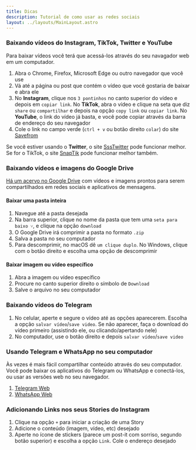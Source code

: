 ```yaml
---
title: Dicas
description: Tutorial de como usar as redes sociais
layout: ../layouts/MainLayout.astro
---
```


### Baixando vídeos do Instagram, TikTok, Twitter e YouTube
Para baixar vídeos você terá que acessá-los através do seu navagador web em um computador.

1. Abra o Chrome, Firefox, Microsoft Edge ou outro navegador que você use
2. Vá até a página ou post que contém o vídeo que você gostaria de baixar e abra ele
3. No **Instagram**, clique nos `3 pontinhos` no canto superior do vídeo e depois em `copiar link`. No **TikTok**, abra o vídeo e clique na seta que diz `share` ou `compartilhar` e depois na opção `copy link` ou `copiar link`. No **YouTube**, o link do vídeo já basta, e você pode copiar através da barra de endereço do seu navegador
4. Cole o link no campo verde (`ctrl + v` ou botão direito `colar`) do site [Savefrom](https://en.savefrom.net/182/download-from-instagram)

Se você estiver usando o **Twitter**, o site [SssTwitter](https://ssstwitter.com/) pode funcionar melhor. Se for o TikTok, o site [SnapTik](https://snaptik.app/en) pode funcionar melhor também.

### Baixando vídeos e imagens do Google Drive
[Há um acervo no Google Drive](https://drive.google.com/drive/folders/10Y_vh5YJp06XPShryTgvNF7MGcmcPa5G) com vídeos e imagens prontos para serem compartilhados em redes sociais e aplicativos de mensagens. 

#### Baixar uma pasta inteira
1. Navegue até a pasta desejada
2. Na barra superior, clique no nome da pasta que tem uma `seta para baixo ˅`, e clique na opção `download`
3. O Google Drive irá comprimir a pasta no formato `.zip`
4. Salva a pasta no seu computador
5. Para descomprimir, no macOS dê `um clique duplo`. No Windows, clique com o botão direito e escolha uma opção de descomprimir

#### Baixar imagem ou vídeo específico
1. Abra a imagem ou vídeo específico
2. Procure no canto superior direito o símbolo de `Download`
3. Salve o arquivo no seu computador

### Baixando vídeos do Telegram
1. No celular, aperte e segure o vídeo até as opções aparecerem. Escolha a opção `salvar vídeo`/`save video`. Se não aparecer, faça o download do vídeo primeiro (assistindo ele, ou clicando/apertando nele)
2. No computador, use o botão direito e depois `salvar vídeo`/`save video`

### Usando Telegram e WhatsApp no seu computador
Às vezes é mais fácil compartilhar conteúdo através do seu computador. Você pode baixar os aplicativos do Telegram ou WhatsApp e conectá-los, ou usar as versões web no seu navegador.

1. [Telegram Web](https://web.telegram.org/k/)
2. [WhatsApp Web](https://web.whatsapp.com/)

### Adicionando Links nos seus Stories do Instagram
1. Clique na opção `+` para iniciar a criação de uma Story
2. Adicione o conteúdo (imagem, vídeo, etc) desejado
3. Aperte no ícone de stickers (parece um post-it com sorriso, segundo botão superior) e escolha a opção `Link`. Cole o endereço desejado